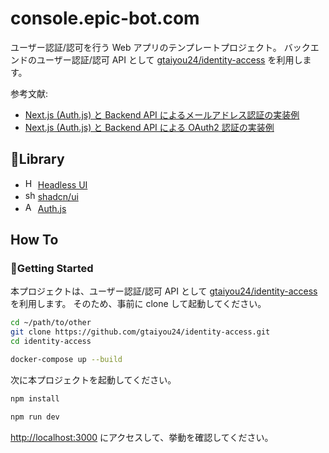 # console.epic-bot.com
ユーザー認証/認可を行う Web アプリのテンプレートプロジェクト。
バックエンドのユーザー認証/認可 API として [gtaiyou24/identity-access](https://github.com/gtaiyou24/identity-access) を利用します。

参考文献:

 - [Next.js (Auth.js) と Backend API によるメールアドレス認証の実装例](https://zenn.dev/taiyou/articles/d3f5fea29299c7)
 - [Next.js (Auth.js) と Backend API による OAuth2 認証の実装例](https://zenn.dev/taiyou/articles/147e0a63d236d5)

## 📁Library

 - <img src="https://headlessui.com/favicon.ico" width="16" alt="Headless UI"> <a href="https://headlessui.com/">Headless UI</a>
 - <img src="https://ui.shadcn.com/favicon.ico" width="16" alt="shadcn/ui"> <a href="https://ui.shadcn.com/">shadcn/ui</a>
 - <img src="https://authjs.dev/favicon.ico" width="16" alt="Auth.js"> <a href="https://authjs.dev/">Auth.js</a>

## How To
### 🏃Getting Started
本プロジェクトは、ユーザー認証/認可 API として [gtaiyou24/identity-access](https://github.com/gtaiyou24/identity-access) を利用します。
そのため、事前に clone して起動してください。

```bash
cd ~/path/to/other
git clone https://github.com/gtaiyou24/identity-access.git
cd identity-access

docker-compose up --build
```

次に本プロジェクトを起動してください。
```bash
npm install

npm run dev
```

[http://localhost:3000](http://localhost:3000) にアクセスして、挙動を確認してください。
